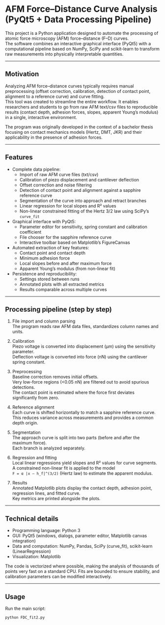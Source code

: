 # AFM Force–Distance Curve Analysis (PyQt5 + Data Processing Pipeline)

This project is a Python application designed to automate the processing of atomic force microscopy (AFM) force–distance (F–D) curves.  
The software combines an interactive graphical interface (PyQt5) with a computational pipeline based on NumPy, SciPy and scikit-learn to transform raw measurements into physically interpretable quantities.

---

## Motivation
Analyzing AFM force–distance curves typically requires manual preprocessing (offset correction, calibration, detection of contact point, alignment to a reference curve) and curve fitting.  
This tool was created to streamline the entire workflow. It enables researchers and students to go from raw AFM text/csv files to reproducible results (contact depth, adhesion forces, slopes, apparent Young’s modulus) in a single, interactive environment.

The program was originally developed in the context of a bachelor thesis focusing on contact mechanics models (Hertz, DMT, JKR) and their applicability in the presence of adhesion forces.

---

## Features
- Complete data pipeline:
  - Import of raw AFM curve files (txt/csv)
  - Calibration of piezo displacement and cantilever deflection
  - Offset correction and noise filtering
  - Detection of contact point and alignment against a sapphire reference curve
  - Segmentation of the curve into approach and retract branches
  - Linear regression for local slopes and R² values
  - Non-linear constrained fitting of the Hertz 3/2 law using SciPy’s `curve_fit`
- Graphical interface with PyQt5:
  - Parameter editor for sensitivity, spring constant and calibration coefficient
  - File chooser for the sapphire reference curve
  - Interactive toolbar based on Matplotlib’s FigureCanvas
- Automated extraction of key features:
  - Contact point and contact depth
  - Minimum adhesion force
  - Local slopes before and after maximum force
  - Apparent Young’s modulus (from non-linear fit)
- Persistence and reproducibility:
  - Settings stored between runs
  - Annotated plots with all extracted metrics
  - Results comparable across multiple curves

---

## Processing pipeline (step by step)
1. File import and column parsing  
   The program reads raw AFM data files, standardizes column names and units.

2. Calibration  
   Piezo voltage is converted into displacement (µm) using the sensitivity parameter.  
   Deflection voltage is converted into force (nN) using the cantilever spring constant.

3. Preprocessing  
   Baseline correction removes initial offsets.  
   Very low-force regions (<0.05 nN) are filtered out to avoid spurious detections.  
   The contact point is estimated where the force first deviates significantly from zero.

4. Reference alignment  
   Each curve is shifted horizontally to match a sapphire reference curve.  
   This reduces variance across measurements and provides a common depth origin.

5. Segmentation  
   The approach curve is split into two parts (before and after the maximum force).  
   Each branch is analyzed separately.

6. Regression and fitting  
   Local linear regressions yield slopes and R² values for curve segments.  
   A constrained non-linear fit is applied to the model  
   `F = α |x – h_f|^(3/2)` (Hertz law) to estimate the apparent modulus.

7. Results  
   Annotated Matplotlib plots display the contact depth, adhesion point, regression lines, and fitted curve.  
   Key metrics are printed alongside the plots.

---

## Technical details
- Programming language: Python 3
- GUI: PyQt5 (windows, dialogs, parameter editor, Matplotlib canvas integration)
- Data and computation: NumPy, Pandas, SciPy (curve_fit), scikit-learn (LinearRegression)
- Visualization: Matplotlib

The code is vectorized where possible, making the analysis of thousands of points very fast on a standard CPU. Fits are bounded to ensure stability, and calibration parameters can be modified interactively.

---

## Usage
Run the main script:

```bash
python FDC_fit2.py
